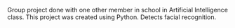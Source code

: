 Group project done with one other member in school in Artificial Intelligence class. This project was created using Python. Detects facial recognition.
